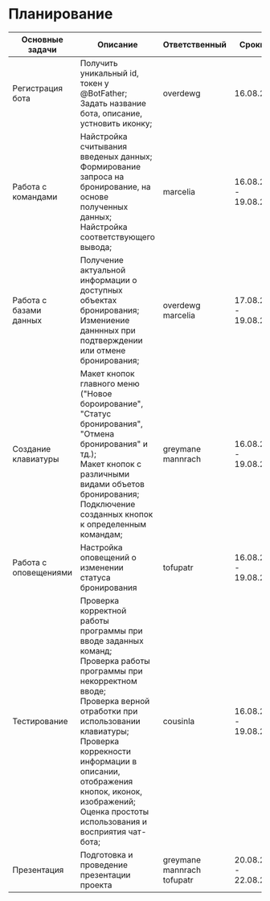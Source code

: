 # Планирование 

| Oсновные задачи        | Описание                                                                              | Ответственный   | Сроки   |
|------------------------|---------------------------------------------------------------------------------------|-----------------|---------|  
| Регистрация бота | Получить уникальный id, токен у @BotFather; <br/> Задать название бота, описание, устновить иконку; | overdewg | 16.08.22 |
| Работа с командами | Найстройка считывания введеных данных; <br/> Формирование запроса на бронирование, на основе полученных данных; <br/> Найстройка соответствующего вывода; | marcelia | 16.08.22 - 19.08.22 |
| Работа с базами данных| Получение актуальной информации о доступных объектах бронирования; <br/> Измениение данннных при подтверждении или отмене бронирования; | overdewg <br/> marcelia | 17.08.22 - 19.08.22 | 
| Создание клавиатуры | Макет кнопок главного меню ("Новое бороирование", "Статус бронирования", "Отмена бронирования" и тд.); <br/> Макет кнопок с различными видами объетов бронирования; <br/> Подключение созданных кнопок к определенным командам; | greymane <br/> mannrach | 16.08.22 - 19.08.22 |
| Работа с оповещениями | Настройка оповещений о изменении статуса бронирования | tofupatr | 16.08.22 - 19.08.22 |
| Тестирование | Проверка корректной работы программы при вводе заданных команд; <br/> Проверка работы программы при некорректном вводе; <br/> Проверка верной отработки при использовании клавиатуры; <br/> Проверка коррекности информации в описании, отображения кнопок, иконок, изображений; <br/> Оценка простоты использования и восприятия чат-бота; | cousinla | 16.08.22 - 19.08.22 |
| Презентация | Подготовка и проведение презентации проекта | greymane <br/> mannrach <br/> tofupatr | 20.08.22 - 22.08.22 |
